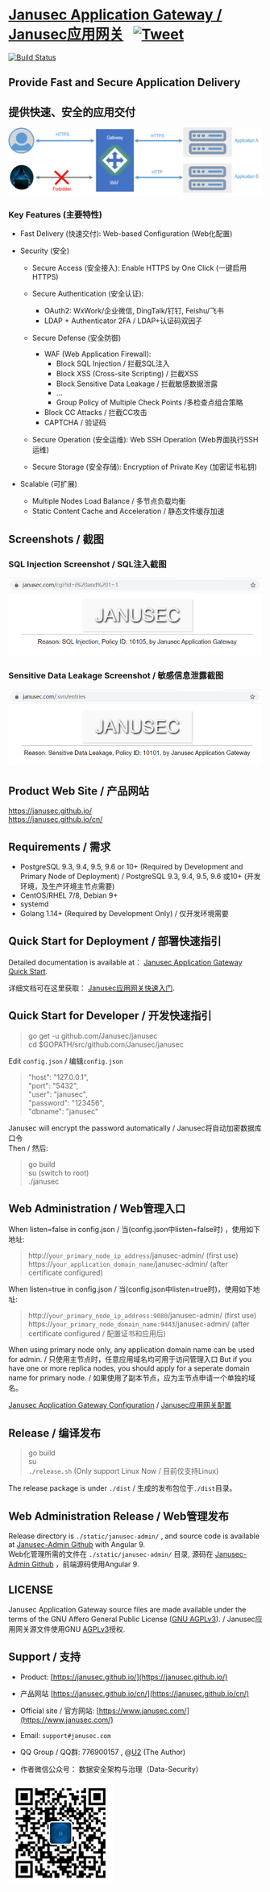 # [Janusec Application Gateway / Janusec应用网关](https://www.janusec.com/) &nbsp; [![Tweet](https://img.shields.io/twitter/url/http/shields.io.svg?style=social)](https://twitter.com/intent/tweet?text=Protect%20web%20applications%20from%20network%20attacks%20with%20open%20source%20Janusec%20Application%20Gateway&url=https://github.com/Janusec/janusec&via=janusec&hashtags=waf,web,application,firewall,gateway)

[![Build Status](https://travis-ci.org/Janusec/janusec.svg?branch=master)](https://travis-ci.org/Janusec/janusec)


## Provide Fast and Secure Application Delivery   
## 提供快速、安全的应用交付   
![Janusec Application Gateway](gateway1.png)  

### Key Features (主要特性)  

* Fast Delivery (快速交付): Web-based Configuration (Web化配置)  

* Security (安全)  

  + Secure Access (安全接入): Enable HTTPS by One Click (一键启用HTTPS)   

  + Secure Authentication (安全认证):  
      - OAuth2: WxWork/企业微信, DingTalk/钉钉, Feishu/飞书  
      - LDAP + Authenticator 2FA / LDAP+认证码双因子  

  + Secure Defense (安全防御)  
      - WAF (Web Application Firewall):  
          * Block SQL Injection / 拦截SQL注入  
          * Block XSS (Cross-site Scripting) / 拦截XSS  
          * Block Sensitive Data Leakage / 拦截敏感数据泄露  
          * ...
          * Group Policy of Multiple Check Points /多检查点组合策略   
      - Block CC Attacks / 拦截CC攻击  
      - CAPTCHA / 验证码  

  + Secure Operation (安全运维): Web SSH Operation (Web界面执行SSH运维)   
 
  + Secure Storage (安全存储): Encryption of Private Key (加密证书私钥)  

* Scalable (可扩展)    
  + Multiple Nodes Load Balance / 多节点负载均衡  
  + Static Content Cache and Acceleration / 静态文件缓存加速  



## Screenshots / 截图   

### SQL Injection Screenshot / SQL注入截图  

![Janusec Application Gateway Screenshot](waf-demo1.png)  

### Sensitive Data Leakage Screenshot / 敏感信息泄露截图  

![Janusec Application Gateway Screenshot](waf-demo2.png)  

## Product Web Site / 产品网站   

https://janusec.github.io/  
https://janusec.github.io/cn/  

## Requirements / 需求   

* PostgreSQL 9.3, 9.4, 9.5, 9.6 or 10+ (Required by Development and Primary Node of Deployment) / PostgreSQL 9.3, 9.4, 9.5, 9.6 或10+ (开发环境，及生产环境主节点需要)  
* CentOS/RHEL 7/8, Debian 9+  
* systemd  
* Golang 1.14+ (Required by Development Only) / 仅开发环境需要  

## Quick Start for Deployment / 部署快速指引    

Detailed documentation is available at： [Janusec Application Gateway Quick Start](https://janusec.github.io/documentation/quick-start/).  

详细文档可在这里获取： [Janusec应用网关快速入门](https://janusec.github.io/cn/quick-start/).

## Quick Start for Developer / 开发快速指引   

> go get -u github.com/Janusec/janusec  
> cd $GOPATH/src/github.com/Janusec/janusec  

Edit `config.json` / 编辑`config.json`  

> "host": "127.0.0.1",  
> "port": "5432",  
> "user": "janusec",  
> "password": "123456",  
> "dbname": "janusec"  

Janusec will encrypt the password automatically / Janusec将自动加密数据库口令  
Then / 然后:  

> go build  
> su (switch to root)  
> ./janusec  

## Web Administration / Web管理入口 

When listen=false in config.json / 当(config.json中listen=false时) ，使用如下地址:  

> http://`your_primary_node_ip_address`/janusec-admin/    (first use)  
> https://`your_application_domain_name`/janusec-admin/  (after certificate configured)  

When listen=true in config.json / 当(config.json中listen=true时)，使用如下地址:  

> http://`your_primary_node_ip_address:9080`/janusec-admin/    (first use)  
> https://`your_primary_node_domain_name:9443`/janusec-admin/  (after certificate configured / 配置证书和应用后)  

When using primary node only, any application domain name can be used for admin. / 只使用主节点时，任意应用域名均可用于访问管理入口 
But if you have one or more replica nodes, you should apply for a seperate domain name for primary node. / 如果使用了副本节点，应为主节点申请一个单独的域名。   

[Janusec Application Gateway Configuration](https://janusec.github.io/documentation/quick-start/) / [Janusec应用网关配置](https://janusec.github.io/cn/quick-start/)   

## Release / 编译发布 

> go build  
> su  
> `./release.sh`  (Only support Linux Now / 目前仅支持Linux)  

The release package is under `./dist` / 生成的发布包位于`./dist`目录。  

## Web Administration Release / Web管理发布

Release directory is `./static/janusec-admin/` , and source code is available at [Janusec-Admin Github](https://github.com/Janusec/janusec-admin) with Angular 9.   
Web化管理所需的文件在 `./static/janusec-admin/` 目录, 源码在 [Janusec-Admin Github](https://github.com/Janusec/janusec-admin) ，前端源码使用Angular 9.  

## LICENSE

Janusec Application Gateway source files are made available under the terms of the GNU Affero General Public License ([GNU AGPLv3](http://www.gnu.org/licenses/agpl-3.0.html)). / Janusec应用网关源文件使用GNU [AGPLv3](http://www.gnu.org/licenses/agpl-3.0.html)授权.    

## Support / 支持  

* Product: [https://janusec.github.io/](https://janusec.github.io/)  
* 产品网站 [https://janusec.github.io/cn/](https://janusec.github.io/cn/)   
* Official site / 官方网站: [https://www.janusec.com/](https://www.janusec.com/)  
* Email: `support#janusec.com`  
* QQ Group / QQ群: 776900157  , @[U2](https://github.com/zhyale) (The Author)  

* 作者微信公众号： 数据安全架构与治理（Data-Security）  

![数据安全架构与治理（Data-Security）](Data-Security.png)  

